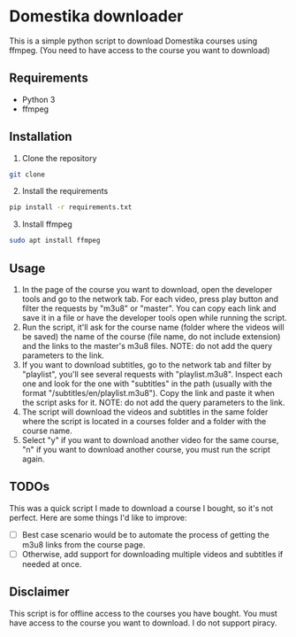 # Domestika downloader

This is a simple python script to download Domestika courses using ffmpeg. (You need to have access to the course you want to download)

## Requirements
- Python 3
- ffmpeg

## Installation

1. Clone the repository
```bash
git clone
```

2. Install the requirements
```bash
pip install -r requirements.txt
```

3. Install ffmpeg
```bash
sudo apt install ffmpeg
```

## Usage

1. In the page of the course you want to download, open the developer tools and go to the network tab. For each video, press play button and filter the requests by "m3u8" or "master". You can copy each link and save it in a file or have the developer tools open while running the script.
2. Run the script, it'll ask for the course name (folder where the videos will be saved) the name of the course (file name, do not include extension) and the links to the master's m3u8 files. NOTE: do not add the query parameters to the link.
3. If you want to download subtitles, go to the network tab and filter by "playlist", you'll see several requests with "playlist.m3u8". Inspect each one and look for the one with "subtitles" in the path (usually with the format "/subtitles/en/playlist.m3u8"). Copy the link and paste it when the script asks for it. NOTE: do not add the query parameters to the link.
4. The script will download the videos and subtitles in the same folder where the script is located in a courses folder and a folder with the course name.
5. Select "y" if you want to download another video for the same course, "n" if you want to download another course, you must run the script again.

## TODOs

This was a quick script I made to download a course I bought, so it's not perfect. Here are some things I'd like to improve:

- [ ] Best case scenario would be to automate the process of getting the m3u8 links from the course page.
- [ ] Otherwise, add support for downloading multiple videos and subtitles if needed at once.

## Disclaimer

This script is for offline access to the courses you have bought. You must have access to the course you want to download. I do not support piracy.